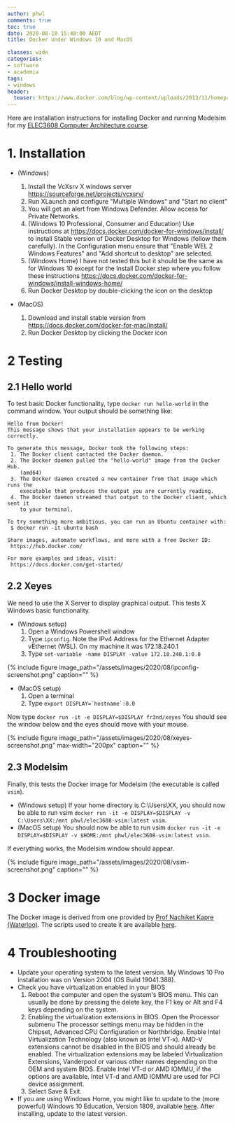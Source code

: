 ```yaml
---
author: phwl
comments: true
toc: true
date: 2020-08-10 15:40:00 AEDT
title: Docker under Windows 10 and MacOS

classes: wide
categories:
- software
- academia
tags:
- windows
header:
  teaser: https://www.docker.com/blog/wp-content/uploads/2013/11/homepage-docker-logo.png
---
```

Here are installation instructions for installing Docker and running Modelsim for my [ELEC3608 Computer Architecture course](https://cusp.sydney.edu.au/students/view-unit-page/alpha/ELEC3608).

<!-- more -->

# 1. Installation
 * (Windows)
   1. Install the VcXsrv X windows server <https://sourceforge.net/projects/vcxsrv/>
   1. Run XLaunch and configure "Multiple Windows" and "Start no client"
   1. You will get an alert from Windows Defender. Allow access for Private Networks.
   1. (Windows 10 Professional, Consumer and Education) Use instructions at <https://docs.docker.com/docker-for-windows/install/>
   to install Stable version of Docker Desktop for Windows (follow them carefully). In the Configuration menu ensure that "Enable WEL 2 Windows Features" and "Add shortcut to desktop" are selected.
   1. (Windows Home) I have not tested this but it should be the same as for Windows 10 except for the Install Docker step where you follow these instructions <https://docs.docker.com/docker-for-windows/install-windows-home/>
   1. Run Docker Desktop by double-clicking the icon on the desktop

 * (MacOS)
   1. Download and install stable version from <https://docs.docker.com/docker-for-mac/install/>
   1. Run Docker Desktop by clicking the Docker icon

# 2 Testing
## 2.1 Hello world
To test basic Docker functionality, type ```docker run hello-world``` in the command window. Your output should be something like:

```
Hello from Docker!
This message shows that your installation appears to be working correctly.

To generate this message, Docker took the following steps:
 1. The Docker client contacted the Docker daemon.
 2. The Docker daemon pulled the "hello-world" image from the Docker Hub.
    (amd64)
 3. The Docker daemon created a new container from that image which runs the
    executable that produces the output you are currently reading.
 4. The Docker daemon streamed that output to the Docker client, which sent it
    to your terminal.

To try something more ambitious, you can run an Ubuntu container with:
 $ docker run -it ubuntu bash

Share images, automate workflows, and more with a free Docker ID:
 https://hub.docker.com/

For more examples and ideas, visit:
 https://docs.docker.com/get-started/
```

## 2.2 Xeyes
We need to use the X Server to display graphical output. This
tests X Windows basic functionality.

 * (Windows setup) 
    1. Open a Windows Powershell window
    1. Type ```ipconfig```. Note the IPv4 Address for the Ethernet Adapter vEthernet (WSL). On my machine it was 172.18.240.1
    1. Type ```set-variable -name DISPLAY -value 172.18.240.1:0.0```

{% include figure image_path="/assets/images/2020/08/ipconfig-screenshot.png" caption="" %}


 * (MacOS setup)
    1.  Open a terminal
    1.  Type ```export DISPLAY=`hostname`:0.0```

Now type ```docker run -it -e DISPLAY=$DISPLAY fr3nd/xeyes```
You should see the window below and the eyes should move with your mouse.

{% include figure image_path="/assets/images/2020/08/xeyes-screenshot.png" max-width="200px" caption="" %}

## 2.3 Modelsim
Finally, this tests the Docker image for Modelsim (the executable is called
```vsim```).

 * (Windows setup) If your home directory is C:\Users\XX, you should now be able to run vsim ```docker run -it -e DISPLAY=$DISPLAY -v C:\Users\XX:/mnt phwl/elec3608-vsim:latest vsim```.
 * (MacOS setup) You should now be able to run vsim ```docker run -it -e DISPLAY=$DISPLAY -v $HOME:/mnt phwl/elec3608-vsim:latest vsim```.

If everything works, the Modelsim window should appear.

{% include figure image_path="/assets/images/2020/08/vsim-screenshot.png" caption="" %}

# 3 Docker image
The Docker image is derived from one provided by [Prof Nachiket Kapre (Waterloo)](https://nachiket.github.io/). The scripts used to create it are available [here](https://github.com/phwl/elec3608-github).

# 4 Troubleshooting
 * Update your operating system to the latest version. My Windows 10 Pro installation was on Version 2004 (OS Build 19041.388).
 * Check you have virtualization enabled in your BIOS
   1. Reboot the computer and open the system's BIOS menu. This can usually be done by pressing the delete key, the F1 key or Alt and F4 keys depending on the system.
   1. Enabling the virtualization extensions in BIOS.  Open the Processor submenu The processor settings menu may be hidden in the Chipset, Advanced CPU Configuration or Northbridge.  Enable Intel Virtualization Technology (also known as Intel VT-x). AMD-V extensions cannot be disabled in the BIOS and should already be enabled. The virtualization extensions may be labeled Virtualization Extensions, Vanderpool or various other names depending on the OEM and system BIOS.  Enable Intel VT-d or AMD IOMMU, if the options are available. Intel VT-d and AMD IOMMU are used for PCI device assignment.
   1. Select Save & Exit.
 * If you are using Windows Home, you might like to update to the (more powerful) Windows 10 Education, Version 1809, available [here](https://portal.azure.com/?Microsoft_Azure_Education_correlationId=0c971698-d014-4594-929c-2671f00288c3#blade/Microsoft_Azure_Education/EducationMenuBlade/software). After installing, update to the latest version.

